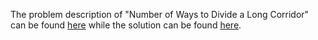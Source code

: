 The problem description of "Number of Ways to Divide a Long Corridor" can be found [here](https://leetcode.com/problems/number-of-ways-to-divide-a-long-corridor/) while the solution can be found [here](https://github.com/aurimas13/Solutions-To-Problems/blob/main/LeetCode/Java%20Solutions/Number%20of%20Ways%20to%20Divide%20a%20Long%20Corridor/number.java).
